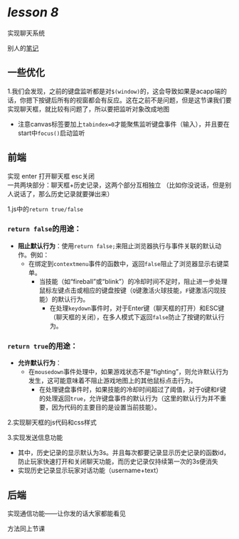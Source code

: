 # *lesson 8*
实现聊天系统

别人的[笔记](https://www.acwing.com/activity/content/code/content/2348754/)

## 一些优化
1.我们会发现，之前的键盘监听都是对`$(window)`的，这会导致如果是acapp端的话，你摁下按键后所有的视窗都会有反应。这在之前不是问题，但是这节课我们要实现聊天框，就比较有问题了，所以要把监听对象改成地图
- 注意canvas标签要加上`tabindex=0`才能聚焦监听键盘事件（输入），并且要在start中`focus()`启动监听

## 前端
实现 enter 打开聊天框 esc关闭  <br>
一共两块部分：聊天框+历史记录，这两个部分互相独立  （比如你没说话，但是别人说话了，那么历史记录就要弹出来）

1.js中的`return true/false`
### `return false`的用途：

- **阻止默认行为**：使用`return false;`来阻止浏览器执行与事件关联的默认动作。例如：
  - 在绑定到`contextmenu`事件的函数中，返回`false`阻止了浏览器显示右键菜单。
    - 当技能（如“fireball”或“blink”）的冷却时间不足时，阻止进一步处理鼠标左键点击或相应的键盘按键（`Q`键激活火球技能，`F`键激活闪现技能）的默认行为。
      - 在处理`keydown`事件时，对于Enter键（聊天框的打开）和ESC键（聊天框的关闭），在多人模式下返回`false`防止了按键的默认行为。

### `return true`的用途：

- **允许默认行为**：
  - 在`mousedown`事件处理中，如果游戏状态不是“fighting”，则允许默认行为发生，这可能意味着不阻止游戏地图上的其他鼠标点击行为。
    - 在处理键盘事件时，如果技能的冷却时间超过了阈值，对于`Q`键和`F`键的处理返回`true`，允许键盘事件的默认行为（这里的默认行为并不重要，因为代码的主要目的是设置当前技能）。

2.实现聊天框的js代码和css样式

3.实现发送信息功能
- 其中，历史记录的显示默认为3s。并且每次都要记录显示历史记录的函数id，防止玩家快速打开和关闭聊天功能，而历史记录仅持续第一次的3s便消失
- 实现历史记录显示玩家对话功能（username+text）


## 后端
实现通信功能——让你发的话大家都能看见

方法同上节课
